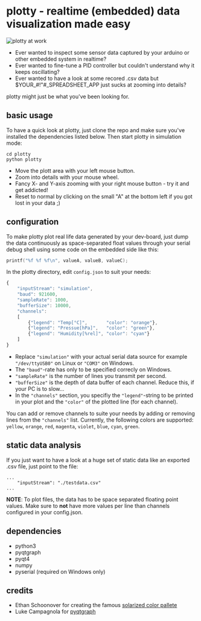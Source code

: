 # plotty - realtime (embedded) data visualization made easy

![plotty at work](doc/screencast.gif)

* Ever wanted to inspect some sensor data captured by your arduino or other embedded system in realtime?
* Ever wanted to fine-tune a PID controller but couldn't understand why it keeps oscillating?
* Ever wanted to have a look at some recored .csv data but $YOUR_#!"#_SPREADSHEET_APP just sucks at zooming into details?

plotty might just be what you've been looking for.

## basic usage

To have a quick look at plotty, just clone the repo and make sure you've installed
the dependencies listed below.
Then start plotty in simulation mode:
```
cd plotty
python plotty
```
* Move the plott area with your left mouse button.
* Zoom into details with your mouse wheel.
* Fancy X- and Y-axis zooming with your right mouse button - try it and get addicted!
* Reset to normal by clicking on the small "A" at the bottom left if you got lost in your data ;)

## configuration

To make plotty plot real life data generated by your dev-board, just dump the data continuously as
space-separated float values through your serial debug shell using some code on the embedded side like this:

```C
printf("%f %f %f\n", valueA, valueB, valueC);
```

In the plotty directory, edit `config.json` to suit your needs:
```javascript
{
    "inputStream": "simulation",
    "baud": 921600,
    "sampleRate": 1000,
    "bufferSize": 10000,
    "channels":
    [
        {"legend": "Temp[°C]",       "color": "orange"},
        {"legend": "Pressue[hPa]",   "color": "green"},
        {"legend": "Humidity[%rel]", "color": "cyan"}
    ]
}
```
* Replace `"simulation"` with your actual serial data source for example `"/dev/ttyUSB0"` on Linux or `"COM3"` on Windows.
* The `"baud"`-rate has only to be specified correcly on Windows.
* `"sampleRate"` is the number of lines you transmit per second.
* `"bufferSize"` is the depth of data buffer of each channel. Reduce this, if your PC is to slow...
* In the `"channels"` section, you specifiy the `"legend"`-string to be printed in your plot and the `"color"` of the plotted line (for each channel).

You can add or remove channels to suite your needs by adding or removing lines from the `"channels"` list.
Currently, the following colors are supported: `yellow`, `orange`, `red`, `magenta`, `violet`, `blue`, `cyan`, `green`.

## static data analysis

If you just want to have a look at a huge set of static data like an exported .csv file, just point to the file:
```
...
    "inputStream": "./testdata.csv"
...
```
__NOTE__: To plot files, the data has to be space separated floating point values.
Make sure to __not__ have more values per line than channels configured in your config.json.

## dependencies

* python3
* pyqtgraph
* pyqt4
* numpy
* pyserial (required on Windows only)

## credits
* Ethan Schoonover for creating the famous [solarized color pallete](http://ethanschoonover.com/solarized)
* Luke Campagnola for [pyqtgraph](https://github.com/pyqtgraph/pyqtgraph)

